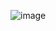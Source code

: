 ![image](https://github.com/rawadhossain/LeetCode/assets/151036956/2a145a60-6f88-473d-bd15-a4b35ba69b70)
